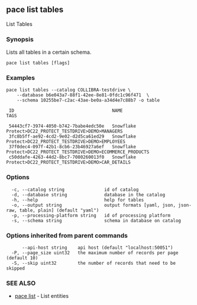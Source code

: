 ## pace list tables

List Tables

### Synopsis

Lists all tables in a certain schema.

```
pace list tables [flags]
```

### Examples

```
pace list tables --catalog COLLIBRA-testdrive \
	--database b6e043a7-88f1-42ee-8e81-0fdc1c96f471  \
	--schema 10255be7-c2ac-43ae-be0a-a34d4e7c88b7 -o table

 ID                                     NAME                                                               TAGS

 54443cf7-3974-4050-b742-7babe4edc50e   Snowflake Protect>DC22_PROTECT_TESTDRIVE>DEMO>MANAGERS
 3fc8b5ff-ae92-4cd2-9e02-d2d5ca61ed29   Snowflake Protect>DC22_PROTECT_TESTDRIVE>DEMO>EMPLOYEES
 37f0dec4-097f-42b1-8cb6-23b46927a6ef   Snowflake Protect>DC22_PROTECT_TESTDRIVE>DEMO>ECOMMERCE_PRODUCTS
 c50ddafe-4263-44d2-8bc7-7080260013f0   Snowflake Protect>DC22_PROTECT_TESTDRIVE>DEMO>CAR_DETAILS
```

### Options

```
  -c, --catalog string               id of catalog
  -d, --database string              database in the catalog
  -h, --help                         help for tables
  -o, --output string                output formats [yaml, json, json-raw, table, plain] (default "yaml")
  -p, --processing-platform string   id of processing platform
  -s, --schema string                schema in database on catalog
```

### Options inherited from parent commands

```
      --api-host string    api host (default "localhost:50051")
  -P, --page_size uint32   the maximum number of records per page (default 10)
  -S, --skip uint32        the number of records that need to be skipped
```

### SEE ALSO

* [pace list](pace_list.md)	 - List entities

